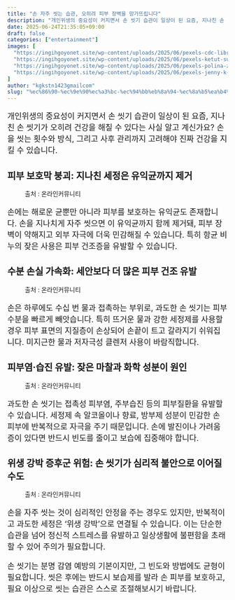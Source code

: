 ```yaml
---
title: "손 자주 씻는 습관, 오히려 피부 장벽을 망가뜨립니다"
description: "개인위생의 중요성이 커지면서 손 씻기 습관이 일상이 된 요즘, 지나친 손 씻기가 오히려 건강을 해칠 수 있다는 사실 알고 계신가요? 손을 씻는 횟수와 방식, 그리고 사후 관리까지 고려해야 진짜 건강을 지킬 수 있습니다."
date: 2025-06-24T21:35:05+09:00
draft: false
categories: ["entertainment"]
images: [
  "https://ingihgoyonet.site/wp-content/uploads/2025/06/pexels-cdc-library-3992952-1024x674.jpg"
  "https://ingihgoyonet.site/wp-content/uploads/2025/06/pexels-ketut-subiyanto-4308205-1024x683.jpg"
  "https://ingihgoyonet.site/wp-content/uploads/2025/06/pexels-polina-zimmerman-4108105-683x1024.jpg"
  "https://ingihgoyonet.site/wp-content/uploads/2025/06/pexels-jenny-k-326770-3872806-1024x683.jpg"
]
author: "kgkstn1423gmailcom"
slug: "%ec%86%90-%ec%9e%90%ec%a3%bc-%ec%94%bb%eb%8a%94-%ec%8a%b5%ea%b4%80-%ec%98%a4%ed%9e%88%eb%a0%a4-%ed%94%bc%eb%b6%80-%ec%9e%a5%eb%b2%bd%ec%9d%84-%eb%a7%9d%ea%b0%80%eb%9c%a8%eb%a6%bd%eb%8b%88%eb%8b%a4"
---
```


<p style="font-size:18px">개인위생의 중요성이 커지면서 손 씻기 습관이 일상이 된 요즘, 지나친 손 씻기가 오히려 건강을 해칠 수 있다는 사실 알고 계신가요? 손을 씻는 횟수와 방식, 그리고 사후 관리까지 고려해야 진짜 건강을 지킬 수 있습니다.</p> <h2 >피부 보호막 붕괴: 지나친 세정은 유익균까지 제거</h2> <figure ><img src="https://ingihgoyonet.site/wp-content/uploads/2025/06/pexels-cdc-library-3992952-1024x674.jpg" alt="" style="aspect-ratio:16/9;object-fit:cover"/><figcaption >출처 : 온라인커뮤니티</figcaption></figure> <p style="font-size:18px">손에는 해로운 균뿐만 아니라 피부를 보호하는 유익균도 존재합니다. 손을 지나치게 자주 씻으면 이 유익균까지 함께 제거돼, 피부 장벽이 약해지고 외부 자극에 더욱 민감해질 수 있습니다. 특히 항균 비누의 잦은 사용은 피부 건조증을 유발할 수 있습니다.</p> <h2 >수분 손실 가속화: 세안보다 더 많은 피부 건조 유발</h2> <figure ><img src="https://ingihgoyonet.site/wp-content/uploads/2025/06/pexels-ketut-subiyanto-4308205-1024x683.jpg" alt="" style="aspect-ratio:16/9;object-fit:cover"/><figcaption >출처 : 온라인커뮤니티</figcaption></figure> <p style="font-size:18px">손은 하루에도 수십 번 물과 접촉하는 부위로, 과도한 손 씻기는 피부 수분을 빠르게 빼앗습니다. 특히 뜨거운 물과 강한 세정제를 사용할 경우 피부 표면의 지질층이 손상되어 손끝이 트고 갈라지기 쉬워집니다. 미지근한 물과 저자극성 클렌저 사용이 바람직합니다.</p> <h2 >피부염·습진 유발: 잦은 마찰과 화학 성분이 원인</h2> <figure ><img src="https://ingihgoyonet.site/wp-content/uploads/2025/06/pexels-polina-zimmerman-4108105-683x1024.jpg" alt="" style="aspect-ratio:16/9;object-fit:cover"/><figcaption >출처 : 온라인커뮤니티</figcaption></figure> <p style="font-size:18px">과도한 손 씻기는 접촉성 피부염, 주부습진 등의 피부질환을 유발할 수 있습니다. 세정제 속 알코올이나 향료, 방부제 성분이 민감한 손 피부에 반복적으로 자극을 주기 때문입니다. 손에 발진이나 가려움증이 있다면 반드시 빈도를 줄이고 보습에 집중해야 합니다.</p> <h2 >위생 강박 증후군 위험: 손 씻기가 심리적 불안으로 이어질 수도</h2> <figure ><img src="https://ingihgoyonet.site/wp-content/uploads/2025/06/pexels-jenny-k-326770-3872806-1024x683.jpg" alt="" style="aspect-ratio:16/9;object-fit:cover"/><figcaption >출처 : 온라인커뮤니티</figcaption></figure> <p style="font-size:18px">손을 자주 씻는 것이 심리적인 안정을 주는 경우도 있지만, 반복적이고 과도한 세정은 ‘위생 강박’으로 연결될 수 있습니다. 이는 단순한 습관을 넘어 정신적 스트레스를 유발하고 일상생활에 불편함을 초래할 수 있어 주의가 필요합니다.</p> <p style="font-size:18px">손 씻기는 분명 감염 예방의 기본이지만, 그 빈도와 방법에도 균형이 필요합니다. 씻은 후에는 반드시 보습제를 발라 손 피부를 보호하고, 필요 이상으로 씻는 습관은 스스로 조절해보시기 바랍니다.</p>